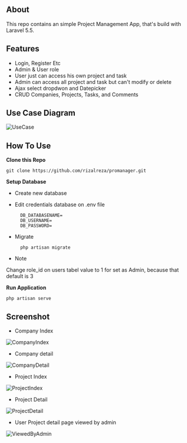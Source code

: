 ## About

This repo contains an simple Project Management App, that's build with Laravel 5.5.


## Features
* Login, Register Etc
* Admin & User role 
* User just can access his own project and task
* Admin can access all project and task but can't modify or delete 
* Ajax select dropdwon and Datepicker
* CRUD Companies, Projects, Tasks, and Comments

## Use Case Diagram

![UseCase](https://i.imgur.com/kUe1ZNZ.png)

## How To Use

**Clone this Repo**

	git clone https://github.com/rizalreza/promanager.git

**Setup Database**

* Create new database
* Edit credentials database on .env file	

		DB_DATABASENAME=
		DB_USERNAME=
		DB_PASSWORD=

* Migrate	

		php artisan migrate

* Note

Change role_id on users tabel value to 1 for set as Admin, because that default is 3

**Run Application**

	php artisan serve

## Screenshot

* Company Index

![CompanyIndex](https://i.imgur.com/9OCKa3M.png)

* Company detail

![CompanyDetail](https://i.imgur.com/D5aeb94.png)

* Project Index

![ProjectIndex](https://i.imgur.com/qXtOhZ7.png)

* Project Detail

![ProjectDetail](https://i.imgur.com/L8fQwD2.png)

* User Project detail page viewed by admin

![ViewedByAdmin](https://i.imgur.com/m3YzTOZ.png)






